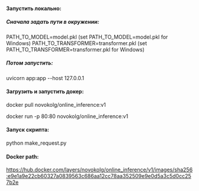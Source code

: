 #### Запустить локально: 

##### Сначала задать пути в окружении:

 PATH_TO_MODEL=model.pkl (set PATH_TO_MODEL=model.pkl for Windows) 
 PATH_TO_TRANSFORMER=transformer.pkl (set PATH_TO_TRANSFORMER=transformer.pkl for Windows) 
 
 ##### Потом запустить: 
 
 uvicorn app:app --host 127.0.0.1


#### Загрузить и запустить докер: 
docker pull novokolg/online_inference:v1

docker run -p 80:80 novokolg/online_inference:v1

#### Запуск скрипта: 
python make_request.py

#### Docker path:

https://hub.docker.com/layers/novokolg/online_inference/v1/images/sha256:e9e1a9e22cb60327a0839563c686aa12cc78aa352509e9e0d5a3c5d0cc257b2e